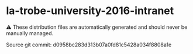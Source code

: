 # la-trobe-university-2016-intranet

:warning: These distribution files are automatically generated and should never be manually managed.

Source git commit: d0958bc283d313b07a0fd81c5428a034f8808a1e
